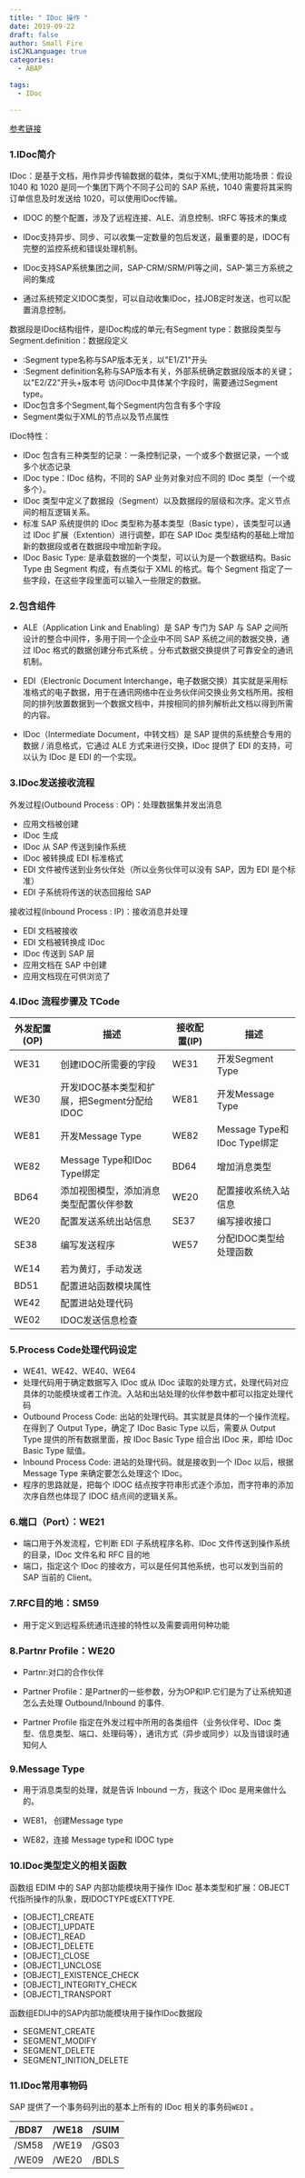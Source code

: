 ```yaml
---
title: " IDoc 操作 "
date: 2019-09-22
draft: false
author: Small Fire
isCJKLanguage: true
categories: 
  - ABAP

tags: 
  - IDoc

---
```


[参考链接](http://www.baidusap.com/abap/ale_edi_idoc/782)

### 1.IDoc简介

IDoc：是基于文档，用作异步传输数据的载体，类似于XML;使用功能场景：假设 1040 和 1020 是同一个集团下两个不同子公司的 SAP 系统，1040 需要将其采购订单信息及时发送给 1020，可以使用IDoc传输。

- IDOC 的整个配置，涉及了远程连接、ALE、消息控制、tRFC 等技术的集成

- IDoc支持异步、同步、可以收集一定数量的包后发送，最重要的是，IDOC有完整的监控系统和错误处理机制。


- IDoc支持SAP系统集团之间，SAP-CRM/SRM/PI等之间，SAP-第三方系统之间的集成


- 通过系统预定义IDOC类型，可以自动收集IDoc，挂JOB定时发送，也可以配置消息控制。


数据段是IDoc结构组件，是IDoc构成的单元;有Segment type：数据段类型与Segment.definition：数据段定义

- :Segment type名称与SAP版本无关，以"E1/Z1"开头
- :Segment definition名称与SAP版本有关，外部系统确定数据段版本的关键；以"E2/Z2"开头+版本号
  访问IDoc中具体某个字段时，需要通过Segment type。
- IDoc包含多个Segment,每个Segment内包含有多个字段
- Segment类似于XML的节点以及节点属性

IDoc特性：

- IDoc 包含有三种类型的记录：一条控制记录，一个或多个数据记录，一个或多个状态记录
- IDoc type：IDoc 结构，不同的 SAP 业务对象对应不同的 IDoc 类型（一个或多个）。
- IDoc 类型中定义了数据段（Segment）以及数据段的层级和次序。定义节点间的相互逻辑关系。
- 标准 SAP 系统提供的 IDoc 类型称为基本类型（Basic type），该类型可以通过 IDoc 扩展（Extention）进行调整，即在 SAP IDoc 类型结构的基础上增加新的数据段或者在数据段中增加新字段。
- IDoc Basic Type: 是承载数据的一个类型，可以认为是一个数据结构。Basic Type 由 Segment 构成，有点类似于 XML 的格式。每个 Segment 指定了一些字段，在这些字段里面可以输入一些限定的数据。

### 2.包含组件

- ALE（Application Link and Enabling）是 SAP 专门为 SAP 与 SAP 之间所设计的整合中间件，多用于同一个企业中不同 SAP 系统之间的数据交换，通过 IDoc 格式的数据创建分布式系统 。分布式数据交换提供了可靠安全的通讯机制。

- EDI（Electronic Document Interchange，电子数据交换）其实就是采用标准格式的电子数据，用于在通讯网络中在业务伙伴间交换业务文档所用。按相同的排列放置数据到一个数据文档中，并按相同的排列解析此文档以得到所需的内容。

- IDoc（Intermediate Document，中转文档）是 SAP 提供的系统整合专用的数据 / 消息格式，它通过 ALE 方式来进行交换，IDoc 提供了 EDI 的支持，可以认为 IDoc 是 EDI 的一个实现。

### 3.IDoc发送接收流程

外发过程(Outbound Process : OP)：处理数据集并发出消息

- 应用文档被创建
- IDoc 生成
- IDoc 从 SAP 传送到操作系统
- IDoc 被转换成 EDI 标准格式
- EDI 文件被传送到业务伙伴处（所以业务伙伴可以没有 SAP，因为 EDI 是个标准）
- EDI 子系统将传送的状态回报给 SAP

接收过程(Inbound Process : IP)：接收消息并处理

- EDI 文档被接收
- EDI 文档被转换成 IDoc
- IDoc 传送到 SAP 层
- 应用文档在 SAP 中创建
- 应用文档现在可供浏览了

###  4.IDoc 流程步骤及 TCode

| 外发配置(OP) | 描述                                        | 接收配置(IP) | 描述                        |
| ------------ | ------------------------------------------- | ------------ | --------------------------- |
| WE31         | 创建IDOC所需要的字段                        | WE31         | 开发Segment Type            |
| WE30         | 开发IDOC基本类型和扩展，把Segment分配给IDOC | WE81         | 开发Message Type            |
| WE81         | 开发Message Type                            | WE82         | Message Type和IDoc Type绑定 |
| WE82         | Message Type和IDoc Type绑定                 | BD64         | 增加消息类型                |
| BD64         | 添加视图模型，添加消息类型配置伙伴参数      | WE20         | 配置接收系统入站信息        |
| WE20         | 配置发送系统出站信息                        | SE37         | 编写接收接口                |
| SE38         | 编写发送程序                                | WE57         | 分配IDOC类型给处理函数      |
| WE14         | 若为黄灯，手动发送                          |              |                             |
| BD51         | 配置进站函数模块属性                        |              |                             |
| WE42         | 配置进站处理代码                            |              |                             |
| WE02         | IDOC发送信息检查                            |              |                             |

### 5.Process Code处理代码设定

- WE41、WE42、WE40、WE64
- 处理代码用于确定数据写入 IDoc 或从 IDoc 读取的处理方式，处理代码对应具体的功能模块或者工作流。入站和出站处理的伙伴参数中都可以指定处理代码
- Outbound Process Code: 出站的处理代码。其实就是具体的一个操作流程。在得到了 Output Type，确定了 IDoc Basic Type 以后，需要从 Output Type 提供的所有数据里面，按 IDoc Basic Type 组合出 IDoc 来，即给 IDoc Basic Type 赋值。
- Inbound Process Code: 进站的处理代码。就是接收到一个 IDoc 以后，根据 Message Type 来确定要怎么处理这个 IDoc。
- 程序的思路就是，把每个 IDOC 结点按字符串形式逐个添加，而字符串的添加次序自然也体现了 IDOC 结点间的逻辑关系。

### 6.端口（Port）：WE21

- 端口用于外发流程，它判断 EDI 子系统程序名称、IDoc 文件传送到操作系统的目录，IDoc 文件名和 RFC 目的地
- 端口，指定这个 IDoc 的接收方，可以是任何其他系统，也可以发到当前的 SAP 当前的 Client。

### 7.RFC目的地：SM59

- 用于定义到远程系统通讯连接的特性以及需要调用何种功能

### 8.Partnr Profile：WE20

- Partnr:对口的合作伙伴
- Partner Profile：是Partner的一些参数，分为OP和IP.它们是为了让系统知道怎么去处理 Outbound/Inbound 的事件.

- Partner Profile 指定在外发过程中所用的各类组件（业务伙伴号、IDoc 类型、信息类型、端口、处理码等），通讯方式（异步或同步）以及当错误时通知何人

### 9.Message Type

- 用于消息类型的处理，就是告诉 Inbound 一方，我这个 IDoc 是用来做什么的。

- WE81， 创建Message type
- WE82，连接 Message type和 IDOC type

### 10.IDoc类型定义的相关函数

函数组 EDIM 中的 SAP 内部功能模块用于操作 IDoc 基本类型和扩展：OBJECT代指所操作的队象，既IDOCTYPE或EXTTYPE.

- [OBJECT]_CREATE
- [OBJECT]_UPDATE
- [OBJECT]_READ
- [OBJECT]_DELETE
- [OBJECT]_CLOSE
- [OBJECT]_UNCLOSE
- [OBJECT]_EXISTENCE_CHECK
- [OBJECT]_INTEGRITY_CHECK
- [OBJECT]_TRANSPORT

函数组EDIJ中的SAP内部功能模块用于操作IDoc数据段

- SEGMENT_CREATE
- SEGMENT_MODIFY
- SEGMENT_DELETE
- SEGMENT_INITION_DELETE

### 11.IDoc常用事物码

SAP 提供了一个事务码列出的基本上所有的 IDoc 相关的事务码`WEDI` 。

| /BD87 | /WE18 | /SUIM |
| ----- | ----- | :---: |
| /SM58 | /WE19 | /GS03 |
| /WE09 | /WE20 | /BDLS |









